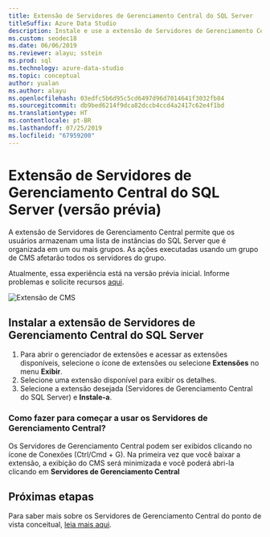 ```yaml
---
title: Extensão de Servidores de Gerenciamento Central do SQL Server
titleSuffix: Azure Data Studio
description: Instale e use a extensão de Servidores de Gerenciamento Central do SQL Server (versão prévia) para o Azure Data Studio
ms.custom: seodec18
ms.date: 06/06/2019
ms.reviewer: alayu; sstein
ms.prod: sql
ms.technology: azure-data-studio
ms.topic: conceptual
author: yualan
ms.author: alayu
ms.openlocfilehash: 03edfc5b6d95c5cd6497d96d7014641f3032fb84
ms.sourcegitcommit: db9bed6214f9dca82dccb4ccd4a2417c62e4f1bd
ms.translationtype: HT
ms.contentlocale: pt-BR
ms.lasthandoff: 07/25/2019
ms.locfileid: "67959200"
---
```

# <a name="sql-server-central-management-servers-extension-preview"></a>Extensão de Servidores de Gerenciamento Central do SQL Server (versão prévia)
A extensão de Servidores de Gerenciamento Central permite que os usuários armazenam uma lista de instâncias do SQL Server que é organizada em um ou mais grupos. As ações executadas usando um grupo de CMS afetarão todos os servidores do grupo.

Atualmente, essa experiência está na versão prévia inicial. Informe problemas e solicite recursos [aqui](https://github.com/microsoft/azuredatastudio/issues).

![Extensão de CMS](media/sql-server-cms-extension/cms-list.png)

## <a name="install-the-sql-server-central-management-servers-extension"></a>Instalar a extensão de Servidores de Gerenciamento Central do SQL Server

1. Para abrir o gerenciador de extensões e acessar as extensões disponíveis, selecione o ícone de extensões ou selecione **Extensões** no menu **Exibir**.
2. Selecione uma extensão disponível para exibir os detalhes.
1. Selecione a extensão desejada (Servidores de Gerenciamento Central do SQL Server) e **Instale-a**.

### <a name="how-do-i-start-central-management-servers"></a>Como fazer para começar a usar os Servidores de Gerenciamento Central?
 Os Servidores de Gerenciamento Central podem ser exibidos clicando no ícone de Conexões (Ctrl/Cmd + G). Na primeira vez que você baixar a extensão, a exibição do CMS será minimizada e você poderá abri-la clicando em **Servidores de Gerenciamento Central**

## <a name="next-steps"></a>Próximas etapas
Para saber mais sobre os Servidores de Gerenciamento Central do ponto de vista conceitual, [leia mais aqui](https://docs.microsoft.com/sql/ssms/register-servers/create-a-central-management-server-and-server-group).


